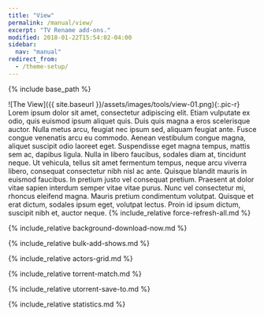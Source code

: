 ```yaml
---
title: "View"
permalink: /manual/view/
excerpt: "TV Rename add-ons."
modified: 2018-01-22T15:54:02-04:00
sidebar:
  nav: "manual"
redirect_from:
  - /theme-setup/
---
```


{% include base_path %}

![The View]({{ site.baseurl }}/assets/images/tools/view-01.png){:.pic-r} Lorem ipsum dolor sit amet, consectetur adipiscing elit. Etiam vulputate ex odio, quis euismod ipsum aliquet quis. Duis quis magna a eros scelerisque auctor. Nulla metus arcu, feugiat nec ipsum sed, aliquam feugiat ante. Fusce congue venenatis arcu eu commodo. Aenean vestibulum congue magna, aliquet suscipit odio laoreet eget. Suspendisse eget magna tempus, mattis sem ac, dapibus ligula. Nulla in libero faucibus, sodales diam at, tincidunt neque. Ut vehicula, tellus sit amet fermentum tempus, neque arcu viverra libero, consequat consectetur nibh nisl ac ante. Quisque blandit mauris in euismod faucibus. In pretium justo vel consequat pretium. Praesent at dolor vitae sapien interdum semper vitae vitae purus. Nunc vel consectetur mi, rhoncus eleifend magna. Mauris pretium condimentum volutpat. Quisque et erat dictum, sodales ipsum eget, volutpat lectus. Proin id ipsum dictum, suscipit nibh et, auctor neque.
{% include_relative force-refresh-all.md %}

{% include_relative background-download-now.md %}

{% include_relative bulk-add-shows.md %}

{% include_relative actors-grid.md %}

{% include_relative torrent-match.md %}

{% include_relative utorrent-save-to.md %}

{% include_relative statistics.md %}
